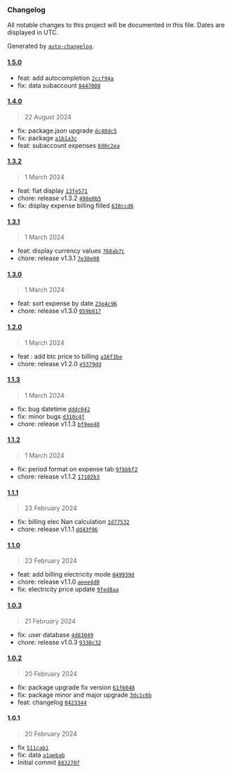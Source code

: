 ### Changelog

All notable changes to this project will be documented in this file. Dates are displayed in UTC.

Generated by [`auto-changelog`](https://github.com/CookPete/auto-changelog).

#### [1.5.0](https://github.com/CleanSatMining/tokensender/compare/1.4.0...1.5.0)

- feat: add autocompletion [`2ccf94a`](https://github.com/CleanSatMining/tokensender/commit/2ccf94a135b86e868b25a35109d77e100e2d2251)
- fix: data subaccount [`8447008`](https://github.com/CleanSatMining/tokensender/commit/844700842c7425ee566fd971480236bba0f53ffa)

#### [1.4.0](https://github.com/CleanSatMining/tokensender/compare/1.3.2...1.4.0)

> 22 August 2024

- fix: package.json upgrade [`dc40dc5`](https://github.com/CleanSatMining/tokensender/commit/dc40dc5a9460a4277667e25f8fa0c65daccdcf5d)
- fix: package [`a1b1a3c`](https://github.com/CleanSatMining/tokensender/commit/a1b1a3c4c38c9736f8b321f986648a1feee0be69)
- feat: subaccount expenses [`8d0c2ea`](https://github.com/CleanSatMining/tokensender/commit/8d0c2eafa8f8e093c8669879de22c73978a3b483)

#### [1.3.2](https://github.com/CleanSatMining/tokensender/compare/1.3.1...1.3.2)

> 1 March 2024

- feat: fiat display [`13fe571`](https://github.com/CleanSatMining/tokensender/commit/13fe571ed01eb428de39d741511c98f4951af679)
- chore: release v1.3.2 [`498e0b5`](https://github.com/CleanSatMining/tokensender/commit/498e0b53ab64c5924f58d9e6d17f40874453bd1c)
- fix: display expense billing filled [`638ccd6`](https://github.com/CleanSatMining/tokensender/commit/638ccd64f70df6b870eb24bee3af7d1c24f54997)

#### [1.3.1](https://github.com/CleanSatMining/tokensender/compare/1.3.0...1.3.1)

> 1 March 2024

- feat: display currency values [`768ab7c`](https://github.com/CleanSatMining/tokensender/commit/768ab7c0def374b1d4741712f90f6b99de585f56)
- chore: release v1.3.1 [`7e38e08`](https://github.com/CleanSatMining/tokensender/commit/7e38e08bbed39ea48f2af73b885eb9260b2ea9af)

#### [1.3.0](https://github.com/CleanSatMining/tokensender/compare/1.2.0...1.3.0)

> 1 March 2024

- feat: sort expense by date [`23e4c96`](https://github.com/CleanSatMining/tokensender/commit/23e4c96eff40e3369223fd15797e5c3e45eb5b2f)
- chore: release v1.3.0 [`059b817`](https://github.com/CleanSatMining/tokensender/commit/059b8175e9134ff81e1a4faa85f972c6dbeca54d)

#### [1.2.0](https://github.com/CleanSatMining/tokensender/compare/1.1.3...1.2.0)

> 1 March 2024

- feat : add btc price to billing [`a16f3be`](https://github.com/CleanSatMining/tokensender/commit/a16f3be410e673d1715a0b9cb0d8cf8ceb0d4168)
- chore: release v1.2.0 [`e5379dd`](https://github.com/CleanSatMining/tokensender/commit/e5379ddd304b8dcf5b8360dbd55d7208e2cd8a66)

#### [1.1.3](https://github.com/CleanSatMining/tokensender/compare/1.1.2...1.1.3)

> 1 March 2024

- fix: bug datetime [`dddc042`](https://github.com/CleanSatMining/tokensender/commit/dddc042c69a17ca3c82339376f06f7e75baf880d)
- fix: minor bugs [`d310c4f`](https://github.com/CleanSatMining/tokensender/commit/d310c4f539050bc1e538c5819079cedbdc799397)
- chore: release v1.1.3 [`bf9ee40`](https://github.com/CleanSatMining/tokensender/commit/bf9ee406ec4b4d4ec690f63f689ff325d52f1087)

#### [1.1.2](https://github.com/CleanSatMining/tokensender/compare/1.1.1...1.1.2)

> 1 March 2024

- fix: period format on expense tab [`9fbbbf2`](https://github.com/CleanSatMining/tokensender/commit/9fbbbf25b318fd49d13ec5dfd93609c37a5ddabc)
- chore: release v1.1.2 [`17102b3`](https://github.com/CleanSatMining/tokensender/commit/17102b3ebf9f17e1de5bd70515cb209d6b030483)

#### [1.1.1](https://github.com/CleanSatMining/tokensender/compare/1.1.0...1.1.1)

> 23 February 2024

- fix: billing elec Nan calculation [`1d77532`](https://github.com/CleanSatMining/tokensender/commit/1d77532f53f1d680a580c9d0966802afec44e822)
- chore: release v1.1.1 [`dd43f96`](https://github.com/CleanSatMining/tokensender/commit/dd43f967988c0a7cf3c8e6425e5613ceccca28b3)

#### [1.1.0](https://github.com/CleanSatMining/tokensender/compare/1.0.3...1.1.0)

> 23 February 2024

- feat: add billing electricity mode [`049939d`](https://github.com/CleanSatMining/tokensender/commit/049939dffdb37fb7b2936428c2671a87bb2498cc)
- chore: release v1.1.0 [`aeee4d0`](https://github.com/CleanSatMining/tokensender/commit/aeee4d076c5989fc0462850f74f41f3439a926d1)
- fix: electricity price update [`9fed8aa`](https://github.com/CleanSatMining/tokensender/commit/9fed8aa12d78a41f0ccdaaa9e1de1e70debad45a)

#### [1.0.3](https://github.com/CleanSatMining/tokensender/compare/1.0.2...1.0.3)

> 21 February 2024

- fix: user database [`4d83049`](https://github.com/CleanSatMining/tokensender/commit/4d830496b99beb62c0637e5a994dcec93a4084e1)
- chore: release v1.0.3 [`9338c32`](https://github.com/CleanSatMining/tokensender/commit/9338c32eea35aa8d930d52e63f4f7f1188354a32)

#### [1.0.2](https://github.com/CleanSatMining/tokensender/compare/1.0.1...1.0.2)

> 20 February 2024

- fix: package upgrade fix version [`61f6048`](https://github.com/CleanSatMining/tokensender/commit/61f6048af96f0f88214b59c3e5353c50508e1277)
- fix: package minor and major upgrade [`3dc1c6b`](https://github.com/CleanSatMining/tokensender/commit/3dc1c6b85f983c14915db8a6d7101837181f012b)
- feat: changelog [`0423344`](https://github.com/CleanSatMining/tokensender/commit/0423344a29b91cd2a11a533d8971a4df6371798e)

#### 1.0.1

> 20 February 2024

- fix [`511cab1`](https://github.com/CleanSatMining/tokensender/commit/511cab1fb36bd8ee3b7158b328042ed89c38a7d6)
- fix: data [`a1aebab`](https://github.com/CleanSatMining/tokensender/commit/a1aebab38d983a36c9ee11126f7fc83ea517feb7)
- Initial commit [`883270f`](https://github.com/CleanSatMining/tokensender/commit/883270f8f2961762abdd0b9c4b30cec8adb91127)

